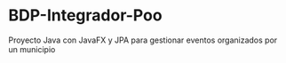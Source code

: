# BDP-Integrador-Poo
Proyecto Java con JavaFX y JPA para gestionar eventos organizados por un municipio



